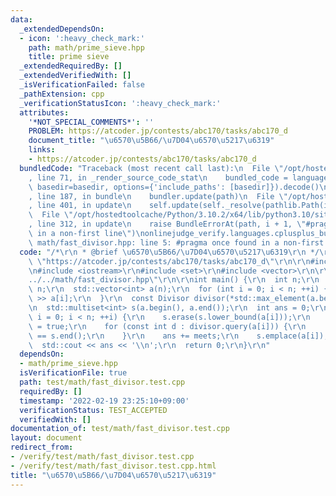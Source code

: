 ```yaml
---
data:
  _extendedDependsOn:
  - icon: ':heavy_check_mark:'
    path: math/prime_sieve.hpp
    title: prime sieve
  _extendedRequiredBy: []
  _extendedVerifiedWith: []
  _isVerificationFailed: false
  _pathExtension: cpp
  _verificationStatusIcon: ':heavy_check_mark:'
  attributes:
    '*NOT_SPECIAL_COMMENTS*': ''
    PROBLEM: https://atcoder.jp/contests/abc170/tasks/abc170_d
    document_title: "\u6570\u5B66/\u7D04\u6570\u5217\u6319"
    links:
    - https://atcoder.jp/contests/abc170/tasks/abc170_d
  bundledCode: "Traceback (most recent call last):\n  File \"/opt/hostedtoolcache/Python/3.10.2/x64/lib/python3.10/site-packages/onlinejudge_verify/documentation/build.py\"\
    , line 71, in _render_source_code_stat\n    bundled_code = language.bundle(stat.path,\
    \ basedir=basedir, options={'include_paths': [basedir]}).decode()\n  File \"/opt/hostedtoolcache/Python/3.10.2/x64/lib/python3.10/site-packages/onlinejudge_verify/languages/cplusplus.py\"\
    , line 187, in bundle\n    bundler.update(path)\n  File \"/opt/hostedtoolcache/Python/3.10.2/x64/lib/python3.10/site-packages/onlinejudge_verify/languages/cplusplus_bundle.py\"\
    , line 401, in update\n    self.update(self._resolve(pathlib.Path(included), included_from=path))\n\
    \  File \"/opt/hostedtoolcache/Python/3.10.2/x64/lib/python3.10/site-packages/onlinejudge_verify/languages/cplusplus_bundle.py\"\
    , line 312, in update\n    raise BundleErrorAt(path, i + 1, \"#pragma once found\
    \ in a non-first line\")\nonlinejudge_verify.languages.cplusplus_bundle.BundleErrorAt:\
    \ math/fast_divisor.hpp: line 5: #pragma once found in a non-first line\n"
  code: "/*\r\n * @brief \u6570\u5B66/\u7D04\u6570\u5217\u6319\r\n */\r\n#define PROBLEM\
    \ \"https://atcoder.jp/contests/abc170/tasks/abc170_d\"\r\n\r\n#include <algorithm>\r\
    \n#include <iostream>\r\n#include <set>\r\n#include <vector>\r\n\r\n#include \"\
    ../../math/fast_divisor.hpp\"\r\n\r\nint main() {\r\n  int n;\r\n  std::cin >>\
    \ n;\r\n  std::vector<int> a(n);\r\n  for (int i = 0; i < n; ++i) {\r\n    std::cin\
    \ >> a[i];\r\n  }\r\n  const Divisor divisor(*std::max_element(a.begin(), a.end()));\r\
    \n  std::multiset<int> s(a.begin(), a.end());\r\n  int ans = 0;\r\n  for (int\
    \ i = 0; i < n; ++i) {\r\n    s.erase(s.lower_bound(a[i]));\r\n    bool meets\
    \ = true;\r\n    for (const int d : divisor.query(a[i])) {\r\n      meets &= s.find(d)\
    \ == s.end();\r\n    }\r\n    ans += meets;\r\n    s.emplace(a[i]);\r\n  }\r\n\
    \  std::cout << ans << '\\n';\r\n  return 0;\r\n}\r\n"
  dependsOn:
  - math/prime_sieve.hpp
  isVerificationFile: true
  path: test/math/fast_divisor.test.cpp
  requiredBy: []
  timestamp: '2022-02-19 23:25:10+09:00'
  verificationStatus: TEST_ACCEPTED
  verifiedWith: []
documentation_of: test/math/fast_divisor.test.cpp
layout: document
redirect_from:
- /verify/test/math/fast_divisor.test.cpp
- /verify/test/math/fast_divisor.test.cpp.html
title: "\u6570\u5B66/\u7D04\u6570\u5217\u6319"
---
```

